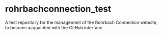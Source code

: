 # rohrbachconnection_test
A test repository for the management of the Rohrbach Connection website,
to become acquainted with the GitHub interface.
